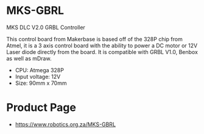 # MKS-GBRL
MKS DLC V2.0 GRBL Controller

This control board from Makerbase is based off of the 328P chip from Atmel, it is a 3 axis control board with the ability to power a DC motor or 12V Laser diode directly from the board. It is compatible with GRBL V1.0, Benbox as well as mDraw.

- CPU: Atmega 328P
- Input voltage: 12V
- Size: 90mm x 70mm

# Product Page
- https://www.robotics.org.za/MKS-GBRL
